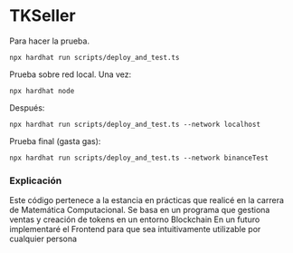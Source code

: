 # TKSeller

Para hacer la prueba.
```
npx hardhat run scripts/deploy_and_test.ts
```
Prueba sobre red local. Una vez:
```
npx hardhat node
```
Después:
```
npx hardhat run scripts/deploy_and_test.ts --network localhost
```
Prueba final (gasta gas):

```
npx hardhat run scripts/deploy_and_test.ts --network binanceTest
```

### Explicación

Este código pertenece a la estancia en prácticas que realicé en la carrera de Matemática Computacional.
Se basa en un programa que gestiona ventas y creación de tokens en un entorno Blockchain
En un futuro implementaré el Frontend para que sea intuitivamente utilizable por cualquier persona


